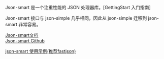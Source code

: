Json-smart 是一个注重性能的 JSON 处理器库。[GettingStart 入门指南]

Json-smart 接口与 json-simple 几乎相同，因此从 json-simple 迁移到 json-smart 非常容易。


[Json-smart文档](https://netplex.github.io/json-smart/)  
[Json-smart Github](https://github.com/netplex/json-smart-v2)  




[json-smart 使用示例(推荐fastjson)](https://www.cnblogs.com/zhenjing/p/json-smart.html)
